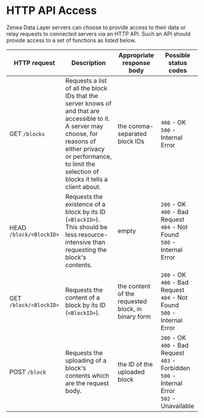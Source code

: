 # HTTP API Access
Zenea Data Layer servers can choose to provide access to their data or relay requests to connected servers via an HTTP API. Such an API should provide access to a set of functions as listed below.

| HTTP request | Description | Appropriate response body | Possible status codes |
| ---- | ---- | ---- | ---- |
| GET `/blocks` | Requests a list of all the block IDs that the server knows of and that are accessible to it. A server may choose, for reasons of either privacy or performance, to limit the selection of blocks it tells a client about. | the comma-separated block IDs | `400` - OK<br>`500` - Internal Error |
| HEAD `/block/<BlockID>` | Requests the existence of a block by its ID (`<BlockID>`). This should be less resource-intensive than requesting the block's contents. | empty | `200` - OK<br>`400` - Bad Request<br>`404` - Not Found<br>`500` - Internal Error |
| GET `/block/<BlockID>` | Requests the content of a block by its ID (`<BlockID>`). | the content of the requested block, in binary form | `200` - OK<br>`400` - Bad Request<br>`404` - Not Found<br>`500` - Internal Error |
| POST `/block` | Requests the uploading of a block's contents which are the request body. | the ID of the uploaded block | `200` - OK<br>`400` - Bad Request<br>`403` - Forbidden<br>`500` - Internal Error<br>`502` - Unavailable |
